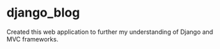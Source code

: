 # django_blog
Created this web application to further my understanding of Django and MVC frameworks.

